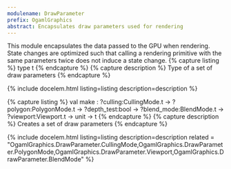 ```yaml
---
modulename: DrawParameter 
prefix: OgamlGraphics
abstract: Encapsulates draw parameters used for rendering
---
```



This module encapsulates the data passed to the GPU when rendering.
 State changes are optimized such that calling a rendering primitive
 with the same parameters twice does not induce a state change.
{% capture listing %}
type t
{% endcapture %}
{% capture description %}
Type of a set of draw parameters
{% endcapture %}

{% include docelem.html listing=listing description=description   %}

{% capture listing %}
val make : ?culling:CullingMode.t -> ?polygon:PolygonMode.t -> ?depth_test:bool -> ?blend_mode:BlendMode.t -> ?viewport:Viewport.t -> unit -> t
{% endcapture %}
{% capture description %}
Creates a set of draw parameters
{% endcapture %}

{% include docelem.html listing=listing description=description  related = "OgamlGraphics.DrawParameter.CullingMode,OgamlGraphics.DrawParameter.PolygonMode,OgamlGraphics.DrawParameter.Viewport,OgamlGraphics.DrawParameter.BlendMode" %}

